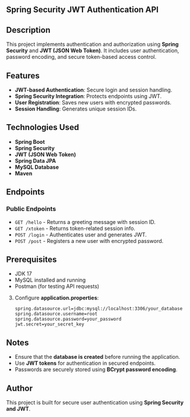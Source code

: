 ## Spring Security JWT Authentication API

## Description
This project implements authentication and authorization using **Spring Security** and **JWT (JSON Web Token)**. It includes user authentication, password encoding, and secure token-based access control.

## Features
- **JWT-based Authentication**: Secure login and session handling.
- **Spring Security Integration**: Protects endpoints using JWT.
- **User Registration**: Saves new users with encrypted passwords.
- **Session Handling**: Generates unique session IDs.

## Technologies Used
- **Spring Boot**
- **Spring Security**
- **JWT (JSON Web Token)**
- **Spring Data JPA**
- **MySQL Database**
- **Maven**

## Endpoints
### Public Endpoints
- `GET /hello` - Returns a greeting message with session ID.
- `GET /xtoken` - Returns token-related session info.
- `POST /login` - Authenticates user and generates JWT.
- `POST /post` - Registers a new user with encrypted password.

## Prerequisites
- JDK 17
- MySQL installed and running
- Postman (for testing API requests)

3. Configure **application.properties**:
   ```properties
   spring.datasource.url=jdbc:mysql://localhost:3306/your_database
   spring.datasource.username=root
   spring.datasource.password=your_password
   jwt.secret=your_secret_key
   ```

## Notes
- Ensure that the **database is created** before running the application.
- Use **JWT tokens** for authentication in secured endpoints.
- Passwords are securely stored using **BCrypt password encoding**.

## Author
This project is built for secure user authentication using **Spring Security and JWT**.

